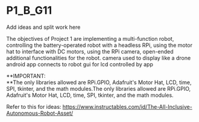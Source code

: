 # P1_B_G11

Add ideas and split work here

The objectives of Project 1 are
implementing a multi-function robot,
controlling the battery-operated robot with a headless RPi,
using the motor hat to interface with DC motors,
using the RPi camera,
open-ended additional functionalities for the robot.
camera used to display like a drone
android app connects to robot
gui for lcd controlled by app

**IMPORTANT: <br>
**The only libraries allowed are RPi.GPIO, Adafruit's Motor Hat, LCD, time, SPI, tkinter, and the math modules.The only libraries allowed are RPi.GPIO, Adafruit's Motor Hat, LCD, time, SPI, tkinter, and the math modules.

Refer to this for ideas:
https://www.instructables.com/id/The-All-Inclusive-Autonomous-Robot-Asset/
